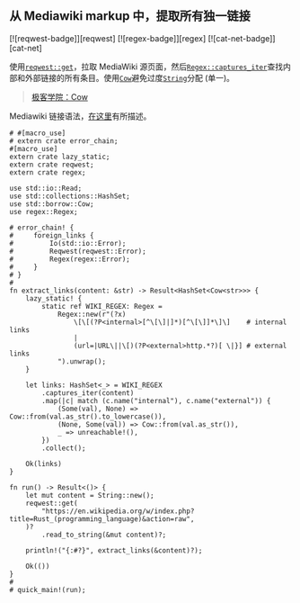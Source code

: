 ## 从 Mediawiki markup 中，提取所有独一链接

[![reqwest-badge]][reqwest] [![regex-badge]][regex] [![cat-net-badge]][cat-net]

使用[`reqwest::get`]，拉取 MediaWiki 源页面，然后[`Regex::captures_iter`]查找内部和外部链接的所有条目。使用[`Cow`]避免过度[`String`]分配 (单一)。

> [极客学院：Cow](https://wiki.jikexueyuan.com/project/rust-primer/intoborrow/cow.html)

Mediawiki 链接语法，[在这里][mediawiki link syntax]有所描述。

```rust,no_run
# #[macro_use]
# extern crate error_chain;
#[macro_use]
extern crate lazy_static;
extern crate reqwest;
extern crate regex;

use std::io::Read;
use std::collections::HashSet;
use std::borrow::Cow;
use regex::Regex;

# error_chain! {
#     foreign_links {
#         Io(std::io::Error);
#         Reqwest(reqwest::Error);
#         Regex(regex::Error);
#     }
# }
#
fn extract_links(content: &str) -> Result<HashSet<Cow<str>>> {
    lazy_static! {
        static ref WIKI_REGEX: Regex =
            Regex::new(r"(?x)
                \[\[(?P<internal>[^\[\]|]*)[^\[\]]*\]\]    # internal links
                |
                (url=|URL\||\[)(?P<external>http.*?)[ \|}] # external links
            ").unwrap();
    }

    let links: HashSet<_> = WIKI_REGEX
        .captures_iter(content)
        .map(|c| match (c.name("internal"), c.name("external")) {
            (Some(val), None) => Cow::from(val.as_str().to_lowercase()),
            (None, Some(val)) => Cow::from(val.as_str()),
            _ => unreachable!(),
        })
        .collect();

    Ok(links)
}

fn run() -> Result<()> {
    let mut content = String::new();
    reqwest::get(
        "https://en.wikipedia.org/w/index.php?title=Rust_(programming_language)&action=raw",
    )?
        .read_to_string(&mut content)?;

    println!("{:#?}", extract_links(&content)?);

    Ok(())
}
#
# quick_main!(run);
```

[`cow`]: https://doc.rust-lang.org/std/borrow/enum.Cow.html
[`reqwest::get`]: https://docs.rs/reqwest/*/reqwest/fn.get.html
[`regex::captures_iter`]: https://docs.rs/regex/*/regex/struct.Regex.html#method.captures_iter
[`string`]: https://doc.rust-lang.org/std/string/struct.String.html
[mediawiki link syntax]: https://www.mediawiki.org/wiki/Help:Links
